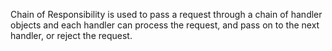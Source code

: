 Chain of Responsibility is used to pass a request
through a chain of handler objects and each handler
can process the request, and pass on to the next handler,
or reject the request.